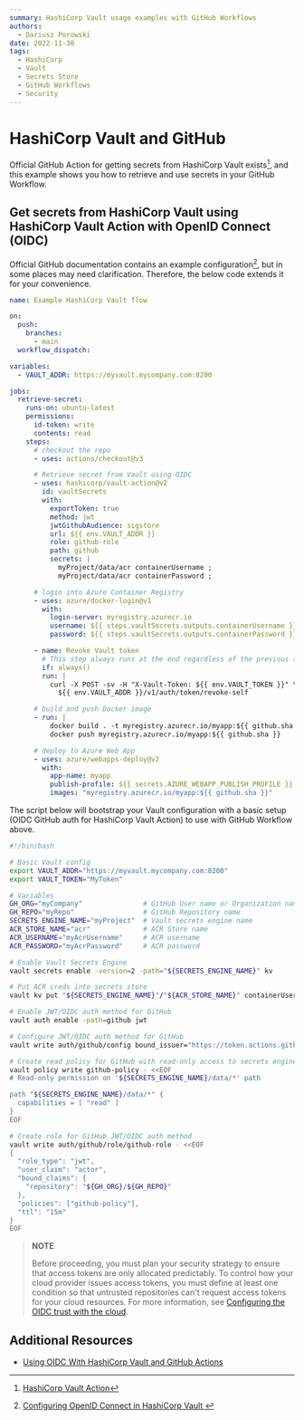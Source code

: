 ```yaml
---
summary: HashiCorp Vault usage examples with GitHub Workflows
authors:
  - Dariusz Porowski
date: 2022-11-30
tags:
  - HashiCorp
  - Vault
  - Secrets Store
  - GitHub Workflows
  - Security
---
```


# HashiCorp Vault and GitHub

Official GitHub Action for getting secrets from HashiCorp Vault exists[^1], and this example shows you how to retrieve and use secrets in your GitHub Workflow.

[^1]: [HashiCorp Vault Action](https://github.com/marketplace/actions/vault-secrets)

## Get secrets from HashiCorp Vault using HashiCorp Vault Action with OpenID Connect (OIDC)

Official GitHub documentation contains an example configuration[^2], but in some places may need clarification. Therefore, the below code extends it for your convenience.

[^2]: [Configuring OpenID Connect in HashiCorp Vault
](https://docs.github.com/actions/deployment/security-hardening-your-deployments/configuring-openid-connect-in-hashicorp-vault)

```yaml
name: Example HashiCorp Vault flow

on:
  push:
    branches:
      - main
  workflow_dispatch:

variables:
  - VAULT_ADDR: https://myvault.mycompany.com:8200

jobs:
  retrieve-secret:
    runs-on: ubuntu-latest
    permissions:
      id-token: write
      contents: read
    steps:
      # checkout the repo
      - uses: actions/checkout@v3

      # Retrieve secret from Vault using OIDC
      - uses: hashicorp/vault-action@v2
        id: vaultSecrets
        with:
          exportToken: true
          method: jwt
          jwtGithubAudience: sigstore
          url: ${{ env.VAULT_ADDR }}
          role: github-role
          path: github
          secrets: |
            myProject/data/acr containerUsername ;
            myProject/data/acr containerPassword ;

      # login into Azure Container Registry
      - uses: azure/docker-login@v1
        with:
          login-server: myregistry.azurecr.io
          username: ${{ steps.vaultSecrets.outputs.containerUsername }}
          password: ${{ steps.vaultSecrets.outputs.containerPassword }}

      - name: Revoke Vault token
        # This step always runs at the end regardless of the previous steps result
        if: always()
        run: |
          curl -X POST -sv -H "X-Vault-Token: ${{ env.VAULT_TOKEN }}" \
            ${{ env.VAULT_ADDR }}/v1/auth/token/revoke-self

      # build and push Docker image
      - run: |
          docker build . -t myregistry.azurecr.io/myapp:${{ github.sha }}
          docker push myregistry.azurecr.io/myapp:${{ github.sha }}

      # deploy to Azure Web App
      - uses: azure/webapps-deploy@v2
        with:
          app-name: myapp
          publish-profile: ${{ secrets.AZURE_WEBAPP_PUBLISH_PROFILE }}
          images: "myregistry.azurecr.io/myapp:${{ github.sha }}"
```

The script below will bootstrap your Vault configuration with a basic setup (OIDC GitHub auth for HashiCorp Vault Action) to use with GitHub Workflow above.

```bash
#!/bin/bash

# Basic Vault config
export VAULT_ADDR="https://myvault.mycompany.com:8200"
export VAULT_TOKEN="MyToken"

# Variables
GH_ORG="myCompany"               # GitHub User name or Organization name
GH_REPO="myRepo"                 # GitHub Repository name
SECRETS_ENGINE_NAME="myProject"  # Vault secrets engine name
ACR_STORE_NAME="acr"             # ACR Store name
ACR_USERNAME="myAcrUsername"     # ACR username
ACR_PASSWORD="myAcrPassword"     # ACR password

# Enable Vault Secrets Engine
vault secrets enable -version=2 -path="${SECRETS_ENGINE_NAME}" kv

# Put ACR creds into secrets store
vault kv put "${SECRETS_ENGINE_NAME}"/"${ACR_STORE_NAME}" containerUsername="${ACR_USERNAME}" containerPassword="${ACR_PASSWORD}"

# Enable JWT/OIDC auth method for GitHub
vault auth enable -path=github jwt

# Configure JWT/OIDC auth method for GitHub
vault write auth/github/config bound_issuer="https://token.actions.githubusercontent.com" oidc_discovery_url="https://token.actions.githubusercontent.com"

# Create read policy for GitHub with read-only access to secrets engine
vault policy write github-policy - <<EOF
# Read-only permission on '${SECRETS_ENGINE_NAME}/data/*' path

path "${SECRETS_ENGINE_NAME}/data/*" {
  capabilities = [ "read" ]
}
EOF

# Create role for GitHub JWT/OIDC auth method
vault write auth/github/role/github-role - <<EOF
{
  "role_type": "jwt",
  "user_claim": "actor",
  "bound_claims": {
    "repository": "${GH_ORG}/${GH_REPO}"
  },
  "policies": ["github-policy"],
  "ttl": "15m"
}
EOF
```

> **NOTE**
>
> Before proceeding, you must plan your security strategy to ensure that access tokens are only allocated predictably. To control how your cloud provider issues access tokens, you must define at least one condition so that untrusted repositories can't request access tokens for your cloud resources. For more information, see [Configuring the OIDC trust with the cloud](https://docs.github.com/actions/deployment/security-hardening-your-deployments/about-security-hardening-with-openid-connect#configuring-the-oidc-trust-with-the-cloud).

## Additional Resources

- [Using OIDC With HashiCorp Vault and GitHub Actions](https://youtu.be/lsWOx9bzAwY)
